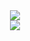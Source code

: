 <div align="center">
  <img src="https://capsule-render.vercel.app/api?type=waving&height=200&section=header&text=UMA&fontAlign=80&fontAlignY=40&color=gradient"/> 
</div>
<div align="center">
   <img src="https://img.shields.io/badge/최성용-E34F26?style=flat&logo=HTML5&logoColor=white" />

</div>
